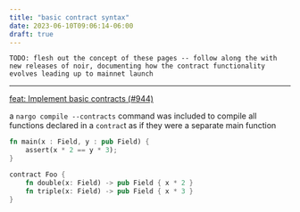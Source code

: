 ```yaml
---
title: "basic contract syntax"
date: 2023-06-10T09:06:14-06:00
draft: true
---
```


`TODO: flesh out the concept of these pages -- follow along the with new releases of noir, documenting how the contract functionality evolves leading up to mainnet launch`

---

[feat: Implement basic contracts (#944)](https://github.com/noir-lang/noir/pull/944)

a `nargo compile --contracts` command was included to compile all functions declared in a `contrac`t as if they were a separate main function

```rust
fn main(x : Field, y : pub Field) {
    assert(x * 2 == y * 3);
}

contract Foo {
    fn double(x: Field) -> pub Field { x * 2 }
    fn triple(x: Field) -> pub Field { x * 3 }
}
```
